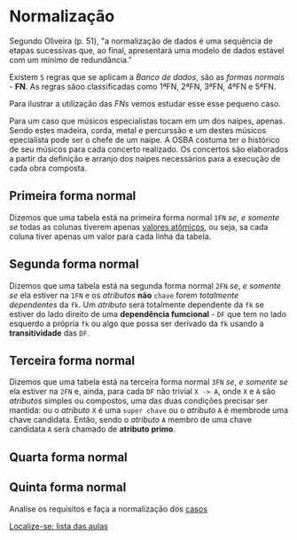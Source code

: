 # Normalização

Segundo Oliveira (p. 51), "a normalização de dados é uma sequência de etapas sucessivas que, ao final, apresentará uma modelo de dados estável com um mínimo de redundância."

Existem `5` regras que se aplicam a *Banco de dados*, são as *formas normais* - **FN**. As regras sãoo classificadas como 1ªFN, 2ªFN, 3ªFN, 4ªFN e 5ªFN.

Para ilustrar a utilização das *FNs* vemos estudar esse esse pequeno caso.

Para um caso que músicos especialistas tocam em um dos naipes, apenas. Sendo estes madeira, corda, metal e percurssão e um destes músicos epecialista pode ser o chefe de um naipe. A OSBA costuma ter o histórico de seu músicos para cada concerto realizado. Os concertos são elaborados a partir da definição e arranjo dos naipes necessários para a execução de cada obra composta.

## Primeira forma normal

Dizemos que uma tabela está na primeira forma normal `1FN` *se*, *e somente se* todas as colunas tiverem apenas [valores atômicos](https://github.com/tmenegaz/db_dendezeiros/blob/master/assunto/exercicios1.md#8-qual-a-diferenção-entre-dado-e-informação), ou seja, sa cada coluna tiver apenas um valor para cada linha da tabela.

## Segunda forma normal

Dizemos que uma tabela está na segunda forma normal `2FN` *se*, *e somente se* ela estiver na `1FN` e os *atributos* **não** `chave` forem *totalmente dependentes* da `fk`. Um *atributo* será totalmente dependente da `fk` se estiver do lado direito de uma **dependência fumcional** - `DF` que tem no lado esquerdo a própria `fk` ou algo que possa ser derivado da `fk` usando a **transitividade** das `DF`.

## Terceira forma normal

Dizemos que uma tabela está na terceira forma normal `3FN` *se*, *e somente se* ela estiver na `2FN` e, ainda, para cada `DF` não trivial `X -> A`, onde `X` e `A` são *atributos* simples ou compostos, uma das duas condições precisar ser mantida: ou o *atributo* `X` é uma `super chave` ou o *atributo* `A` é membrode uma chave candidata. Então, sendo o *atributo* `A` membro de uma chave candidata `A` será chamado de **atributo primo**.

## Quarta forma normal

## Quinta forma normal

Analise os requisitos e faça a normalização dos [casos](https://github.com/tmenegaz/db_dendezeiros/blob/master/assunto/casos.md#estudos-de-caso)

[Localize-se: lista das aulas](https://github.com/tmenegaz/db_dendezeiros/blob/master/assunto/lista.md#lista-de-aulas)
